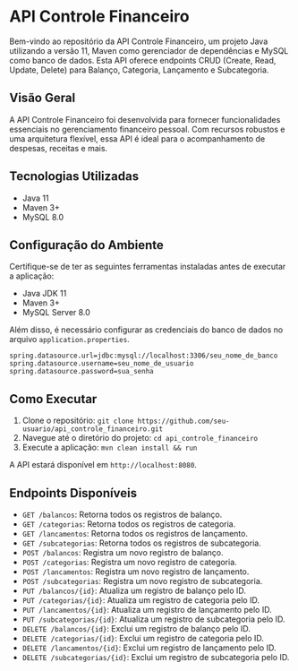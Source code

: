 # API Controle Financeiro

Bem-vindo ao repositório da API Controle Financeiro, um projeto Java utilizando a versão 11, Maven como gerenciador de dependências e MySQL como banco de dados. Esta API oferece endpoints CRUD (Create, Read, Update, Delete) para Balanço, Categoria, Lançamento e Subcategoria.

## Visão Geral

A API Controle Financeiro foi desenvolvida para fornecer funcionalidades essenciais no gerenciamento financeiro pessoal. Com recursos robustos e uma arquitetura flexível, essa API é ideal para o acompanhamento de despesas, receitas e mais.

## Tecnologias Utilizadas

- Java 11
- Maven 3+
- MySQL 8.0

## Configuração do Ambiente

Certifique-se de ter as seguintes ferramentas instaladas antes de executar a aplicação:

- Java JDK 11
- Maven 3+
- MySQL Server 8.0

Além disso, é necessário configurar as credenciais do banco de dados no arquivo `application.properties`.

```properties
spring.datasource.url=jdbc:mysql://localhost:3306/seu_nome_de_banco
spring.datasource.username=seu_nome_de_usuario
spring.datasource.password=sua_senha
```

## Como Executar

1. Clone o repositório: `git clone https://github.com/seu-usuario/api_controle_financeiro.git`
2. Navegue até o diretório do projeto: `cd api_controle_financeiro`
3. Execute a aplicação: `mvn clean install && run`

A API estará disponível em `http://localhost:8080`.

## Endpoints Disponíveis

- `GET /balancos`: Retorna todos os registros de balanço.
- `GET /categorias`: Retorna todos os registros de categoria.
- `GET /lancamentos`: Retorna todos os registros de lançamento.
- `GET /subcategorias`: Retorna todos os registros de subcategoria.
- `POST /balancos`: Registra um novo registro de balanço.
- `POST /categorias`: Registra um novo registro de categoria.
- `POST /lancamentos`: Registra um novo registro de lançamento.
- `POST /subcategorias`: Registra um novo registro de subcategoria.
- `PUT /balancos/{id}`: Atualiza um registro de balanço pelo ID.
- `PUT /categorias/{id}`: Atualiza um registro de categoria pelo ID.
- `PUT /lancamentos/{id}`: Atualiza um registro de lançamento pelo ID.
- `PUT /subcategorias/{id}`: Atualiza um registro de subcategoria pelo ID.
- `DELETE /balancos/{id}`: Exclui um registro de balanço pelo ID.
- `DELETE /categorias/{id}`: Exclui um registro de categoria pelo ID.
- `DELETE /lancamentos/{id}`: Exclui um registro de lançamento pelo ID.
- `DELETE /subcategorias/{id}`: Exclui um registro de subcategoria pelo ID.
